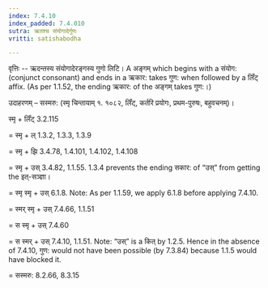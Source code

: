 ```yaml
---
index: 7.4.10
index_padded: 7.4.010
sutra: ऋतश्च संयोगादेर्गुणः
vritti: satishabodha

---
```

वृत्तिः -- ऋदन्तस्य संयोगादेरङ्गस्य गुणो लिटि। A अङ्गम् which begins with a संयोग: (conjunct consonant) and ends in a ऋकार: takes गुण: when followed by a लिँट् affix. (As per 1.1.52, the ending ऋकार: of the अङ्गम् takes गुण:।)


उदाहरणम् – सस्मरु: (स्मृ चिन्तायाम् १. १०८२, लिँट्, कर्तरि प्रयोगः, प्रथम-पुरुषः, बहुवचनम्)।


स्मृ + लिँट् 3.2.115

= स्मृ + ल् 1.3.2, 1.3.3, 1.3.9

= स्मृ + झि 3.4.78, 1.4.101, 1.4.102, 1.4.108

= स्मृ + उस् 3.4.82, 1.1.55. 1.3.4 prevents the ending सकार: of “उस्” from getting the इत्-सञ्ज्ञा।

= स्मृ स्मृ + उस् 6.1.8. Note: As per 1.1.59, we apply 6.1.8 before applying 7.4.10.

= स्मर् स्मृ + उस् 7.4.66, 1.1.51

= स स्मृ + उस् 7.4.60

= स स्मर् + उस् 7.4.10, 1.1.51. Note: “उस्” is a कित् by 1.2.5. Hence in the absence of 7.4.10, गुण: would not have been possible (by 7.3.84) because 1.1.5 would have blocked it.

= सस्मरु: 8.2.66, 8.3.15